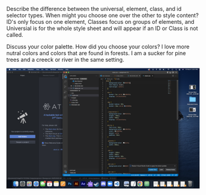Describe the difference between the universal, element, class, and id selector types. When might you choose one over the other to style content?
ID's only focus on one element, Classes focus on groups of elements, and Universial is for the whole style sheet and will appear if an ID or Class is not called.

Discuss your color palette. How did you choose your colors?
I love more nutral colors and colors that are found in forests. I am a sucker for pine trees and a creeck or river in the same setting.


![Screenshot](./images/SS_10.png) 